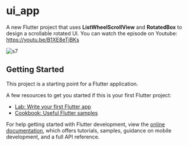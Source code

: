 # ui_app

A new Flutter project that uses **ListWheelScrollView** and **RotatedBox** to design a scrollable rotated UI.
You can watch the episode on Youtube:
https://youtu.be/B1XE8eTjBKs


![s7](https://github.com/sunaarun/Uesr_interface_fluttet/assets/36349126/8c2aff13-c6d6-4108-b599-4eaadeabf5c2)


## Getting Started

This project is a starting point for a Flutter application.

A few resources to get you started if this is your first Flutter project:

- [Lab: Write your first Flutter app](https://docs.flutter.dev/get-started/codelab)
- [Cookbook: Useful Flutter samples](https://docs.flutter.dev/cookbook)

For help getting started with Flutter development, view the
[online documentation](https://docs.flutter.dev/), which offers tutorials,
samples, guidance on mobile development, and a full API reference.
